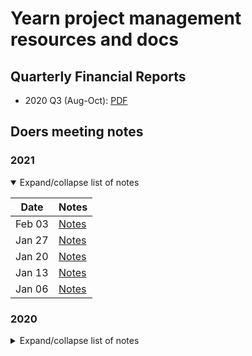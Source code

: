 # Yearn project management resources and docs

## Quarterly Financial Reports
* 2020 Q3 (Aug-Oct): [PDF](financials/reports/2020Q3-yearn-quarterly-report.pdf)

## Doers meeting notes

### 2021
<details open>
<summary>Expand/collapse list of notes</summary>

| Date   | Notes                                    |
| ------ | ---------------------------------------- |
| Feb 03 | [Notes](notes/20210203-meeting-doers.md) |
| Jan 27 | [Notes](notes/20210127-meeting-doers.md) |
| Jan 20 | [Notes](notes/20210120-meeting-doers.md) |
| Jan 13 | [Notes](notes/20210113-meeting-doers.md) |
| Jan 06 | [Notes](notes/20210106-meeting-doers.md) |

</details>

### 2020
<details closed>
<summary>Expand/collapse list of notes</summary>

| Date   | Notes                                    |
| ------ | ---------------------------------------- |
| Dec 16 | [Notes](notes/20201216-meeting-doers.md) |
| Dec 09 | [Notes](notes/20201209-meeting-doers.md) |
| Dec 02 | [Notes](notes/20201202-meeting-doers.md) |
| Nov 25 | [Notes](notes/20201125-meeting-doers.md) |
| Nov 18 | [Notes](notes/20201118-meeting-doers.md) |
| Nov 11 | [Notes](notes/20201111-meeting-doers.md) |
| Nov 04 | [Notes](notes/20201104-meeting-doers.md) |
| Oct 28 | [Notes](notes/20201028-meeting-doers.md) |
| Oct 21 | [Notes](notes/20201021-meeting-doers.md) |

</details>